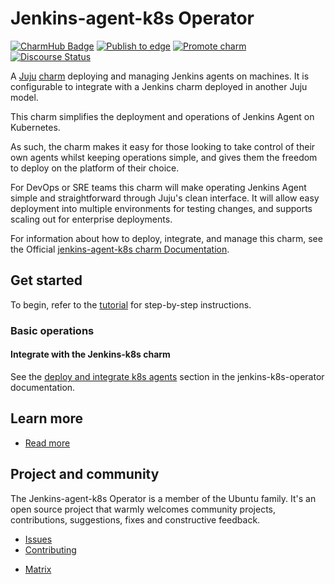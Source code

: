 # Jenkins-agent-k8s Operator

[![CharmHub Badge](https://charmhub.io/jenkins-agent-k8s/badge.svg)](https://charmhub.io/jenkins-agent-k8s)
[![Publish to edge](https://github.com/canonical/jenkins-agent-k8s-operator/actions/workflows/publish_charm.yaml/badge.svg)](https://github.com/canonical/jenkins-agent-k8s-operator/actions/workflows/publish_charm.yaml)
[![Promote charm](https://github.com/canonical/jenkins-agent-k8s-operator/actions/workflows/promote_charm.yaml/badge.svg)](https://github.com/canonical/jenkins-agent-k8s-operator/actions/workflows/promote_charm.yaml)
[![Discourse Status](https://img.shields.io/discourse/status?server=https%3A%2F%2Fdiscourse.charmhub.io&style=flat&label=CharmHub%20Discourse)](https://discourse.charmhub.io)

A [Juju](https://juju.is/) [charm](https://juju.is/docs/olm/charmed-operators) deploying and managing Jenkins agents on machines. It is configurable to integrate with a Jenkins charm deployed in another Juju model.

This charm simplifies the deployment and operations of Jenkins Agent on Kubernetes.

As such, the charm makes it easy for those looking to take control of their own agents whilst keeping operations simple, and gives them the freedom to deploy on the platform of their choice.

For DevOps or SRE teams this charm will make operating Jenkins Agent simple and straightforward through Juju's clean interface. It will allow easy deployment into multiple environments for testing changes, and supports scaling out for enterprise deployments.

For information about how to deploy, integrate, and manage this charm, see the Official [jenkins-agent-k8s charm Documentation](https://charmhub.io/jenkins-agent-k8s/docs).

## Get started

To begin, refer to the [tutorial](https://charmhub.io/jenkins-agent-k8s/docs/tutorial-getting-started) for step-by-step instructions.

### Basic operations

#### Integrate with the Jenkins-k8s charm

See the [deploy and integrate k8s agents](https://charmhub.io/jenkins-k8s/docs/tutorial-getting-started#deploy-and-integrate-k8s-agents) section in the jenkins-k8s-operator documentation.

## Learn more

- [Read more](https://charmhub.io/jenkins-agent-k8s/docs)

## Project and community

The Jenkins-agent-k8s Operator is a member of the Ubuntu family. It's an open source project that warmly welcomes community projects, contributions, suggestions, fixes and constructive feedback.

* [Issues](https://github.com/canonical/jenkins-agent-k8s-operator/issues) <!--Link to GitHub issues (if applicable)-->
* [Contributing](https://charmhub.io/jenkins-agent-k8s#contributing-to-this-documentation) <!--Link to any contribution guides--> 
- [Matrix](https://matrix.to/#/#charmhub-charmdev:ubuntu.com)


